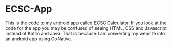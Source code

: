 # ECSC-App
This is the code to my android app called ECSC Calculator. If you look at the code for the app you may be confused of seeing HTML, CSS and Javascript instead of Kotlin and Java. That is because I am converting my website into an android app using GoNative.
